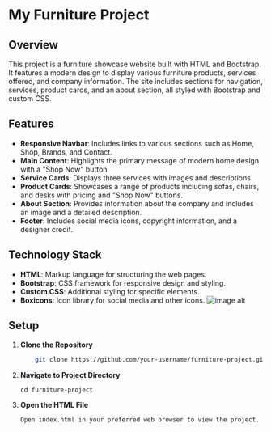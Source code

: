 # My Furniture Project

## Overview

This project is a furniture showcase website built with HTML and Bootstrap. It features a modern design to display various furniture products, services offered, and company information. The site includes sections for navigation, services, product cards, and an about section, all styled with Bootstrap and custom CSS.

## Features

- **Responsive Navbar**: Includes links to various sections such as Home, Shop, Brands, and Contact.
- **Main Content**: Highlights the primary message of modern home design with a "Shop Now" button.
- **Service Cards**: Displays three services with images and descriptions.
- **Product Cards**: Showcases a range of products including sofas, chairs, and desks with pricing and "Shop Now" buttons.
- **About Section**: Provides information about the company and includes an image and a detailed description.
- **Footer**: Includes social media icons, copyright information, and a designer credit.

## Technology Stack

- **HTML**: Markup language for structuring the web pages.
- **Bootstrap**: CSS framework for responsive design and styling.
- **Custom CSS**: Additional styling for specific elements.
- **Boxicons**: Icon library for social media and other icons.
  ![image alt]("https://github.com/FatamaOkasha/FurnitureBoostrapProject/blob/master/furniture-1.PNG?raw=true")


## Setup

1. **Clone the Repository**

   ```bash
       git clone https://github.com/your-username/furniture-project.git
2. **Navigate to Project Directory**
   
       cd furniture-project
3. **Open the HTML File**
          
       Open index.html in your preferred web browser to view the project.
